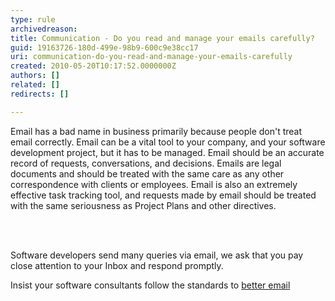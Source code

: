 ```yaml
---
type: rule
archivedreason: 
title: Communication - Do you read and manage your emails carefully?
guid: 19163726-180d-499e-98b9-600c9e38cc17
uri: communication-do-you-read-and-manage-your-emails-carefully
created: 2010-05-20T10:17:52.0000000Z
authors: []
related: []
redirects: []

---
```



Email has a bad name in business primarily because people don't treat email correctly. Email can be a vital tool to your company, and your software development project, but it has to be managed. Email should be an accurate record of requests, conversations, and decisions. Emails are legal documents and should be treated with the same care as any other correspondence with clients or employees. Email is also an extremely effective task tracking tool, and requests made by email should be treated with the same seriousness as Project Plans and other directives. 

<br><excerpt class='endintro'></excerpt><br>

  <p>Software developers send many queries via email, we ask that you pay close attention to your Inbox and respond promptly. </p>
<p>Insist your software consultants follow the standards to <a href="/Standards/Communication/RulesToBetterEmail/Pages/default.aspx">better email</a></p>



